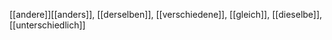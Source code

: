 [[andere]][[anders]], [[derselben]], [[verschiedene]], [[gleich]], [[dieselbe]], [[unterschiedlich]]